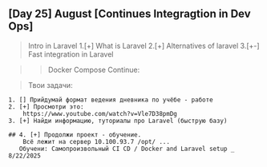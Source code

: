 ## [Day 25] August [Continues Integragtion in Dev Ops]

> Intro in Laravel
1.[+] What is Laravel
2.[+] Alternatives of laravel
3.[+-] Fast integration in Laravel

>> Docker Compose Continue:

> Твои задачи:

```
1. [] Прийдумай формат ведения дневника по учёбе - работе
2. [+] Просмотри это:
    https://www.youtube.com/watch?v=Vle7D38pmDg
3. [+] Найди информацию, туториалы про Laravel (быструю базу)

## 4. [+] Продолжи проект - обучение.
    Всё лежит на сервер 10.100.93.7 /opt/ ... 
   Обучени: Самопроизвольный CI CD / Docker and Laravel setup _ 8/22/2025
```